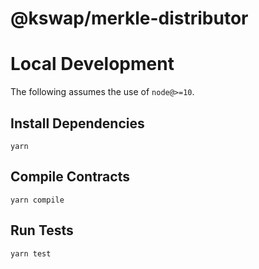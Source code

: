 # @kswap/merkle-distributor


# Local Development

The following assumes the use of `node@>=10`.

## Install Dependencies

`yarn`

## Compile Contracts

`yarn compile`

## Run Tests

`yarn test`
